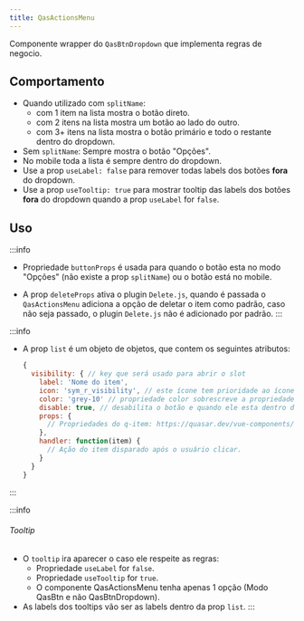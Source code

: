 ```yaml
---
title: QasActionsMenu
---
```


Componente wrapper do `QasBtnDropdown` que implementa regras de negocio.

<doc-api file="actions-menu/QasActionsMenu" name="QasActionsMenu" />

## Comportamento
- Quando utilizado com `splitName`:
  - com 1 item na lista mostra o botão direto.
  - com 2 itens na lista mostra um botão ao lado do outro.
  - com 3+ itens na lista mostra o botão primário e todo o restante dentro do dropdown.
- Sem `splitName`: Sempre mostra o botão "Opções".
- No mobile toda a lista é sempre dentro do dropdown.
- Use a prop `useLabel: false` para remover todas labels dos botões **fora** do dropdown.
-  Use a prop `useTooltip: true` para mostrar tooltip das labels dos botões **fora** do dropdown quando a prop `useLabel` for `false`.

## Uso
:::info
- Propriedade `buttonProps` é usada para quando o botão esta no modo "Opções" (não existe a prop `splitName`) ou o botão está no mobile.

- A prop `deleteProps` ativa o plugin `Delete.js`, quando é passada o `QasActionsMenu` adiciona a opção de deletar o item como padrão, caso não seja passado, o plugin `Delete.js` não é adicionado por padrão.
:::

:::info
- A prop `list` é um objeto de objetos, que contem os seguintes atributos:

  ```js
  {
    visibility: { // key que será usado para abrir o slot
      label: 'Nome do item',
      icon: 'sym_r_visibility', // este ícone tem prioridade ao ícone passado através da prop "buttonProps".
      color: 'grey-10' // propriedade color sobrescreve a propriedade do componente `color` porém só é usada quando existe apenas um item na listagem
      disable: true, // desabilita o botão e quando ele esta dentro do dropdown (QItem).
      props: {
        // Propriedades do q-item: https://quasar.dev/vue-components/list-and-list-items#api--qitem
      },
      handler: function(item) {
        // Ação do item disparado após o usuário clicar.
      }
    }
  }
  ```
:::

:::info
###### Tooltip
- O `tooltip` ira aparecer o caso ele respeite as regras:
  - Propriedade `useLabel` for `false`.
  - Propriedade `useTooltip` for `true`.
  - O componente QasActionsMenu tenha apenas 1 opção (Modo QasBtn e não QasBtnDropdown).
- As labels dos tooltips vão ser as labels dentro da prop `list`.
:::

<doc-example file="QasActionsMenu/Basic" title="Básico" />
<doc-example file="QasActionsMenu/ExSplit" title="Split de 2 itens" />
<doc-example file="QasActionsMenu/ExMultipleSplit" title="Split de vários itens" />
<doc-example file="QasActionsMenu/ExDisable" title="Desabilitado" />
<doc-example file="QasActionsMenu/ExOptions" title="Opções" />
<doc-example file="QasActionsMenu/ExDelete" title="Com deleção" />
<doc-example file="QasActionsMenu/ExNoLabel" title="Sem label" />
<doc-example file="QasActionsMenu/ExTooltip" title="Sem label com tooltip" />
